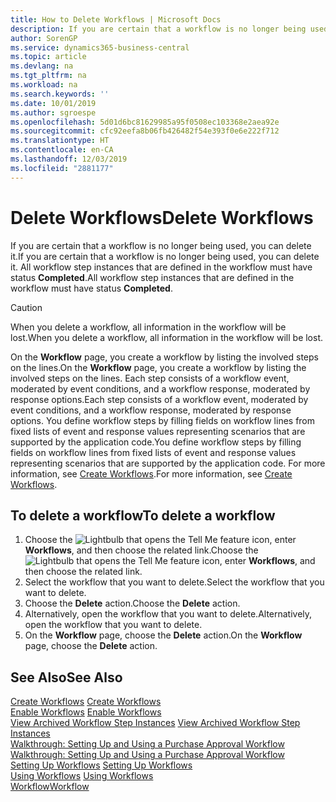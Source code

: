 ```yaml
---
title: How to Delete Workflows | Microsoft Docs
description: If you are certain that a workflow is no longer being used, you can delete it. All workflow step instances that are defined in the workflow must have status **Completed**.
author: SorenGP
ms.service: dynamics365-business-central
ms.topic: article
ms.devlang: na
ms.tgt_pltfrm: na
ms.workload: na
ms.search.keywords: ''
ms.date: 10/01/2019
ms.author: sgroespe
ms.openlocfilehash: 5d01d6bc81629985a95f0508ec103368e2aea92e
ms.sourcegitcommit: cfc92eefa8b06fb426482f54e393f0e6e222f712
ms.translationtype: HT
ms.contentlocale: en-CA
ms.lasthandoff: 12/03/2019
ms.locfileid: "2881177"
---
```

# <a name="delete-workflows"></a><span data-ttu-id="3d63b-104">Delete Workflows</span><span class="sxs-lookup"><span data-stu-id="3d63b-104">Delete Workflows</span></span>
<span data-ttu-id="3d63b-105">If you are certain that a workflow is no longer being used, you can delete it.</span><span class="sxs-lookup"><span data-stu-id="3d63b-105">If you are certain that a workflow is no longer being used, you can delete it.</span></span> <span data-ttu-id="3d63b-106">All workflow step instances that are defined in the workflow must have status **Completed**.</span><span class="sxs-lookup"><span data-stu-id="3d63b-106">All workflow step instances that are defined in the workflow must have status **Completed**.</span></span>  

> [!CAUTION]  
>  <span data-ttu-id="3d63b-107">When you delete a workflow, all information in the workflow will be lost.</span><span class="sxs-lookup"><span data-stu-id="3d63b-107">When you delete a workflow, all information in the workflow will be lost.</span></span>  

 <span data-ttu-id="3d63b-108">On the **Workflow** page, you create a workflow by listing the involved steps on the lines.</span><span class="sxs-lookup"><span data-stu-id="3d63b-108">On the **Workflow** page, you create a workflow by listing the involved steps on the lines.</span></span> <span data-ttu-id="3d63b-109">Each step consists of a workflow event, moderated by event conditions, and a workflow response, moderated by response options.</span><span class="sxs-lookup"><span data-stu-id="3d63b-109">Each step consists of a workflow event, moderated by event conditions, and a workflow response, moderated by response options.</span></span> <span data-ttu-id="3d63b-110">You define workflow steps by filling fields on workflow lines from fixed lists of event and response values representing scenarios that are supported by the application code.</span><span class="sxs-lookup"><span data-stu-id="3d63b-110">You define workflow steps by filling fields on workflow lines from fixed lists of event and response values representing scenarios that are supported by the application code.</span></span> <span data-ttu-id="3d63b-111">For more information, see [Create Workflows](across-how-to-create-workflows.md).</span><span class="sxs-lookup"><span data-stu-id="3d63b-111">For more information, see [Create Workflows](across-how-to-create-workflows.md).</span></span>  

## <a name="to-delete-a-workflow"></a><span data-ttu-id="3d63b-112">To delete a workflow</span><span class="sxs-lookup"><span data-stu-id="3d63b-112">To delete a workflow</span></span>  
1.  <span data-ttu-id="3d63b-113">Choose the ![Lightbulb that opens the Tell Me feature](media/ui-search/search_small.png "Tell me what you want to do") icon, enter **Workflows**, and then choose the related link.</span><span class="sxs-lookup"><span data-stu-id="3d63b-113">Choose the ![Lightbulb that opens the Tell Me feature](media/ui-search/search_small.png "Tell me what you want to do") icon, enter **Workflows**, and then choose the related link.</span></span>  
2.  <span data-ttu-id="3d63b-114">Select the workflow that you want to delete.</span><span class="sxs-lookup"><span data-stu-id="3d63b-114">Select the workflow that you want to delete.</span></span>  
3.  <span data-ttu-id="3d63b-115">Choose the **Delete** action.</span><span class="sxs-lookup"><span data-stu-id="3d63b-115">Choose the **Delete** action.</span></span>  
4.  <span data-ttu-id="3d63b-116">Alternatively, open the workflow that you want to delete.</span><span class="sxs-lookup"><span data-stu-id="3d63b-116">Alternatively, open the workflow that you want to delete.</span></span>  
5.  <span data-ttu-id="3d63b-117">On the **Workflow** page, choose the **Delete** action.</span><span class="sxs-lookup"><span data-stu-id="3d63b-117">On the **Workflow** page, choose the **Delete** action.</span></span>  

## <a name="see-also"></a><span data-ttu-id="3d63b-118">See Also</span><span class="sxs-lookup"><span data-stu-id="3d63b-118">See Also</span></span>  
 <span data-ttu-id="3d63b-119">[Create Workflows](across-how-to-create-workflows.md) </span><span class="sxs-lookup"><span data-stu-id="3d63b-119">[Create Workflows](across-how-to-create-workflows.md) </span></span>  
 <span data-ttu-id="3d63b-120">[Enable Workflows](across-how-to-enable-workflows.md) </span><span class="sxs-lookup"><span data-stu-id="3d63b-120">[Enable Workflows](across-how-to-enable-workflows.md) </span></span>  
 <span data-ttu-id="3d63b-121">[View Archived Workflow Step Instances](across-how-to-view-archived-workflow-step-instances.md) </span><span class="sxs-lookup"><span data-stu-id="3d63b-121">[View Archived Workflow Step Instances](across-how-to-view-archived-workflow-step-instances.md) </span></span>  
 <span data-ttu-id="3d63b-122">[Walkthrough: Setting Up and Using a Purchase Approval Workflow](walkthrough-setting-up-and-using-a-purchase-approval-workflow.md) </span><span class="sxs-lookup"><span data-stu-id="3d63b-122">[Walkthrough: Setting Up and Using a Purchase Approval Workflow](walkthrough-setting-up-and-using-a-purchase-approval-workflow.md) </span></span>  
 <span data-ttu-id="3d63b-123">[Setting Up Workflows](across-set-up-workflows.md) </span><span class="sxs-lookup"><span data-stu-id="3d63b-123">[Setting Up Workflows](across-set-up-workflows.md) </span></span>  
 <span data-ttu-id="3d63b-124">[Using Workflows](across-use-workflows.md) </span><span class="sxs-lookup"><span data-stu-id="3d63b-124">[Using Workflows](across-use-workflows.md) </span></span>  
 [<span data-ttu-id="3d63b-125">Workflow</span><span class="sxs-lookup"><span data-stu-id="3d63b-125">Workflow</span></span>](across-workflow.md)   
